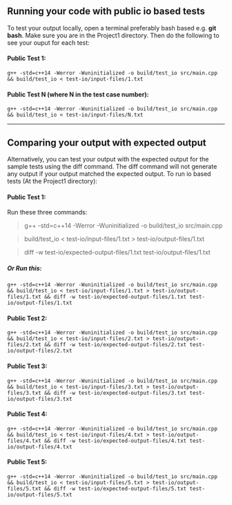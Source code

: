 ## Running your code with public io based tests  
 
To test your output locally, open a terminal preferably bash based e.g. **git bash**. Make sure you are in the Project1 directory. Then do the following to see your ouput for each test:  

#### Public Test 1:

`g++ -std=c++14 -Werror -Wuninitialized -o build/test_io src/main.cpp && build/test_io < test-io/input-files/1.txt`
        
#### Public Test N (where N in the test case number):

`g++ -std=c++14 -Werror -Wuninitialized -o build/test_io src/main.cpp && build/test_io < test-io/input-files/N.txt`

<hr>

## Comparing your output with expected output

Alternatively, you can test your output with the expected output for the sample tests using the diff command. The diff command will not generate any output if your output matched the expected output. To run io based tests (At the Project1 directory): 

#### Public Test 1:

Run these three commands:

> g++ -std=c++14 -Werror -Wuninitialized -o build/test_io src/main.cpp    

> build/test_io < test-io/input-files/1.txt > test-io/output-files/1.txt  

> diff -w test-io/expected-output-files/1.txt test-io/output-files/1.txt


##### Or Run this: 

`g++ -std=c++14 -Werror -Wuninitialized -o build/test_io src/main.cpp && build/test_io < test-io/input-files/1.txt > test-io/output-files/1.txt && diff -w test-io/expected-output-files/1.txt test-io/output-files/1.txt`


#### Public Test 2:

`g++ -std=c++14 -Werror -Wuninitialized -o build/test_io src/main.cpp && build/test_io < test-io/input-files/2.txt > test-io/output-files/2.txt && diff -w test-io/expected-output-files/2.txt test-io/output-files/2.txt`

#### Public Test 3:

`g++ -std=c++14 -Werror -Wuninitialized -o build/test_io src/main.cpp && build/test_io < test-io/input-files/3.txt > test-io/output-files/3.txt && diff -w test-io/expected-output-files/3.txt test-io/output-files/3.txt`

#### Public Test 4:

`g++ -std=c++14 -Werror -Wuninitialized -o build/test_io src/main.cpp && build/test_io < test-io/input-files/4.txt > test-io/output-files/4.txt && diff -w test-io/expected-output-files/4.txt test-io/output-files/4.txt`

#### Public Test 5:

`g++ -std=c++14 -Werror -Wuninitialized -o build/test_io src/main.cpp && build/test_io < test-io/input-files/5.txt > test-io/output-files/5.txt && diff -w test-io/expected-output-files/5.txt test-io/output-files/5.txt`

